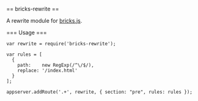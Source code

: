 == bricks-rewrite ==

A rewrite module for [bricks.js](http://bricksjs.com/ "bricks.js").

=== Usage ===

    var rewrite = require('bricks-rewrite');
    
    var rules = [
      {
        path:    new RegExp(/^\/$/),
        replace: '/index.html'
      }
    ];
    
    appserver.addRoute('.+', rewrite, { section: "pre", rules: rules });